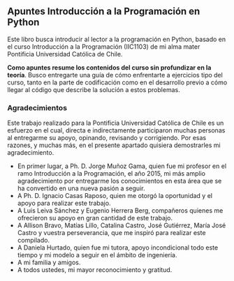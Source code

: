 ## Apuntes Introducción a la Programación en Python

Este libro busca introducir al lector a la programación en Python, basado en el curso Introducción a la Programación (IIC1103) de mi alma mater Pontificia Universidad Católica de Chile.

**Como apuntes resume los contenidos del curso sin profundizar en la teoría**. Busco entregarte una guía de cómo enfrentarte a ejercicios tipo del curso, tanto en la parte de codificación como en el desarrollo previo a cómo llegar al código que describe la solución a estos problemas.

### Agradecimientos

Este trabajo realizado para la Pontificia Universidad Católica de Chile es un esfuerzo en el
cual, directa e indirectamente participaron muchas personas al entregarme su apoyo, opinando,
revisando y corrigiendo. Por esas razones, y muchas más, en el presente apartado quisiera
demostrarles mi agradecimiento.

- En primer lugar, a Ph. D. Jorge Muñoz Gama, quien fue mi profesor en el ramo Introducción
  a la Programación, el año 2015, mi más amplio agradecimiento por entregarme los conocimientos en esta área que se ha convertido en una nueva pasión a seguir.
- A Ph. D. Ignacio Casas Raposo, quien me otorgó la oportunidad y el apoyo para realizar este
  trabajo.
- A Luis Leiva Sánchez y Eugenio Herrera Berg, compañeros quienes me ofrecieron su apoyo
  en gran cantidad de este trabajo.
- A Allison Bravo, Matías Lillo, Catalina Castro, José Gutiérrez, María José Castro y vuestra
  perseverancia, que me inspiró para realizar este compilado.
- A Daniela Hurtado, quien fue mi tutora, apoyo incondicional todo este tiempo y mi modelo
  a seguir en el ámbito de ingeniería.
- A mi familia y amigos.
- A todos ustedes, mi mayor reconocimiento y gratitud.